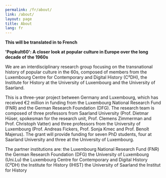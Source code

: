 ```yaml
---
permalink: /fr/about/
link: /about/
layout: page
title: About
lang: fr
---
```

**This will be translated in to French**

**'Popkult60': A closer look at popular culture in Europe over the long decade of the 1960s**

We are an interdisciplinary research group focusing on the transnational history of popular culture in the 60s, composed of members from the Luxembourg Centre for Contemporary and Digital History (C²DH), the Institute for History at the University of Luxembourg and the University of Saarland.

This is a three-year project between Germany and Luxembourg, which has received €2 million in funding from the Luxembourg National Research Fund (FNR) and the German Research Foundation (DFG). The research team is composed of three professors from Saarland University (Prof. Dietmar Hüser, spokesman for the research unit, Prof. Clemens Zimmerman and Prof. Christoph Vatter) and three professors from the University of Luxembourg (Prof. Andreas Fickers, Prof. Sonja Kmec and Prof. Benoît Majerus). The grant will provide funding for seven PhD students, four at Saarland University and three at the University of Luxembourg.

The partner institutions are: the Luxembourg National Research Fund (FNR) the German Research Foundation (DFG) the University of Luxembourg (Uni.Lu) the Luxembourg Centre for Contemporary and Digital History (C²DH) the Institute for History (IHIST) the University of Saarland the Institut for History
